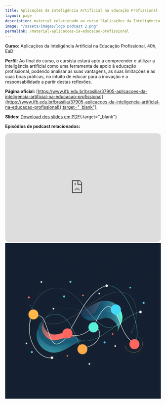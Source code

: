 ```yaml
---
title: Aplicações da Inteligência Artificial na Educação Profissional
layout: page
description: material relacionado ao curso "Aplicações da Inteligência Artificial na Educação Profissional", ofertado pelo Instituto Federal de Brasília, Campus Brasília
image: "/assets/images/logo podcast 2.png"
permalink: /material-aplicacoes-ia-educacao-profissional
---
```


**Curso:** Aplicações da Inteligência Artificial na Educação Profissional, 40h, EaD

**Perfil:** Ao final do curso, o cursista estará apto a compreender e utilizar a inteligência artificial como uma ferramenta de apoio à educação profissional, podendo analisar as suas vantagens, as suas limitações e as suas boas práticas, no intuito de educar para a inovação e a responsabilidade a partir destas reflexões.

**Página oficial:** [https://www.ifb.edu.br/brasilia/37905-aplicacoes-da-inteligencia-artificial-na-educacao-profissional](https://www.ifb.edu.br/brasilia/37905-aplicacoes-da-inteligencia-artificial-na-educacao-profissional){:target="_blank"}

**Slides**: [Download dos slides em PDF](https://bit.ly/49JIg2T){:target="_blank"}

**Episódios de podcast relacionados:**
<iframe style="border-radius:12px" src="https://open.spotify.com/embed/playlist/1L8b1Jov1eBu1UqySyhP55?utm_source=generator" width="100%" height="352" frameBorder="0" allowfullscreen="" allow="autoplay; clipboard-write; encrypted-media; fullscreen; picture-in-picture" loading="lazy"></iframe>

<img src="/assets/images/logo podcast 2.png">

